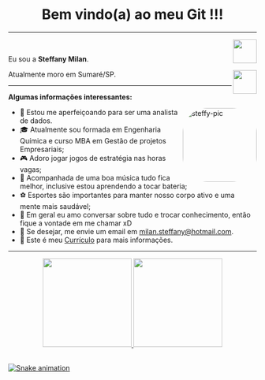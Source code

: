 
<h1 align="center"> Bem vindo(a) ao meu Git !!! </h1>
<hr/>

<a href="https://www.instagram.com/teffy_milan/" target="_blank">
  <img align="right" src="https://cdn.icon-icons.com/icons2/1211/PNG/512/1491579602-yumminkysocialmedia36_83067.png" width="48px" height="48px">
</a><br />

<p align="left" >
Eu sou a <b> Steffany Milan</b>.
</p>

<a href="https://www.linkedin.com/in/steffany-sim%C3%B5es/" target="_blank">
  <img align="right" src="https://i.ibb.co/Kx2GSrT/linkedin.png" width="48px" height="48px"></a>


<p align="left" >Atualmente moro em Sumaré/SP.<br />
</p>



<hr />

**Algumas informações interessantes:**

 <img align="right" alt="steffy-pic" height="150" style="border-radius:50px;" src="https://user-images.githubusercontent.com/94996662/148393460-34cecc27-00d5-45a7-aa08-ef79ebc1e977.gif">
</div>


- 🎯 Estou me aperfeiçoando para ser uma analista de dados.
- 🎓 Atualmente sou formada em Engenharia Química e curso MBA em Gestão de projetos Empresariais;
- 🎮 Adoro jogar jogos de estratégia nas horas vagas;
- 🎵 Acompanhada de uma boa música tudo fica melhor, inclusive estou aprendendo a tocar bateria; 
- ⚽ Esportes são importantes para manter nosso corpo ativo e uma mente mais saudável;
- 💬 Em geral eu amo conversar sobre tudo e trocar conhecimento, então fique a vontade em me chamar xD
- 📩 Se desejar, me envie um email em milan.steffany@hotmail.com.
- 📄 Este é meu <a href="https://drive.google.com/file/d/1HuoieuOWpMTn9BuhPDmYfjawx-gx7sJZ/view?usp=sharing" target="_blank" >Currículo</a> para mais informações.


<hr />





<div align="center">
  <a href="https://github.com/steffymilan">
  <img height="180em" src="https://github-readme-stats.vercel.app/api?username=steffymilan&show_icons=true&theme=tokyonight&include_all_commits=true&count_private=true"/>
  <img height="180em" src="https://github-readme-stats.vercel.app/api/top-langs/?username=steffymilan&layout=compact&langs_count=7&theme=tokyonight"/>
</div>
<div style="display: inline_block"><br>

  
  ![Snake animation](https://github.com/steffymilan/steffymilan/blob/output/github-contribution-grid-snake.svg)
 
</div>
